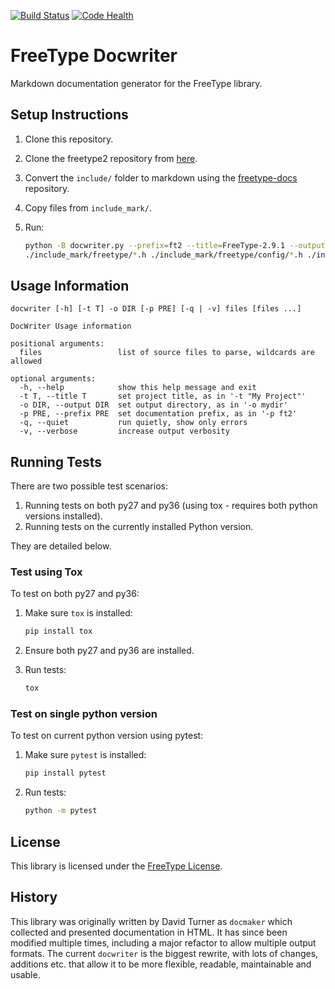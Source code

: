 [![Build Status](https://travis-ci.org/freetype/docwriter.svg?branch=master)](https://travis-ci.org/freetype/docwriter)
[![Code Health](https://landscape.io/github/freetype/docwriter/master/landscape.svg?style=flat)](https://landscape.io/github/freetype/docwriter/master)

# FreeType Docwriter

Markdown documentation generator for the FreeType library.

## Setup Instructions

1.  Clone this repository.
2.  Clone the freetype2 repository from [here](http://git.savannah.gnu.org/cgit/freetype/freetype2.git/).
3.  Convert the `include/` folder to markdown using the 
    [freetype-docs](https://github.com/nikramakrishnan/freetype-docs/tree/markdown) repository.
5.  Copy files from `include_mark/`.
6.  Run:

    ```bash
    python -B docwriter.py --prefix=ft2 --title=FreeType-2.9.1 --output=./docs/reference \
    ./include_mark/freetype/*.h ./include_mark/freetype/config/*.h ./include_mark/freetype/cache/*.h
    ```

## Usage Information

```
docwriter [-h] [-t T] -o DIR [-p PRE] [-q | -v] files [files ...]

DocWriter Usage information

positional arguments:
  files                 list of source files to parse, wildcards are allowed

optional arguments:
  -h, --help            show this help message and exit
  -t T, --title T       set project title, as in '-t "My Project"'
  -o DIR, --output DIR  set output directory, as in '-o mydir'
  -p PRE, --prefix PRE  set documentation prefix, as in '-p ft2'
  -q, --quiet           run quietly, show only errors
  -v, --verbose         increase output verbosity
```

## Running Tests

There are two possible test scenarios:

1. Running tests on both py27 and py36 (using tox - requires both python versions installed).
2. Running tests on the currently installed Python version.

They are detailed below.

### Test using Tox

To test on both py27 and py36:

1.  Make sure `tox` is installed:
    ```bash
    pip install tox
    ```

2.  Ensure both py27 and py36 are installed.

3.  Run tests:
    ```bash
    tox
    ```

### Test on single python version

To test on current python version using pytest:

1.  Make sure `pytest` is installed:
    ```bash
    pip install pytest
    ```

2.  Run tests:
    ```bash
    python -m pytest
    ```

## License

This library is licensed under the [FreeType License](https://www.freetype.org/license.html).

## History

This library was originally written by David Turner as `docmaker` which collected and presented
documentation in HTML. It has since been modified multiple times, including a major refactor
to allow multiple output formats. The current `docwriter` is the biggest rewrite, with lots of
changes, additions etc. that allow it to be more flexible, readable, maintainable and usable.
